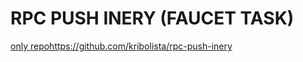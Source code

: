 # RPC PUSH INERY (FAUCET TASK)
[only repo](https://github.com/kribolista/rpc-push-inery.git)https://github.com/kribolista/rpc-push-inery
